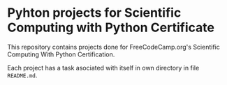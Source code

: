 # Pyhton projects for Scientific Computing with Python Certificate
This repository contains projects done for FreeCodeCamp.org's Scientific Computing With Python Certification.

Each project has a task asociated with itself in own directory in file `README.md`.
